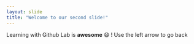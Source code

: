 ```yaml
---
layout: slide
title: "Welcome to our second slide!"
---
```

Learning with Github Lab is **awesome** 😄 !
Use the left arrow to go back
